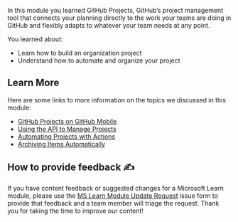 In this module you learned GitHub Projects, GitHub’s project management tool that connects your planning directly to the work your teams are doing in GitHub and flexibly adapts to whatever your team needs at any point.

You learned about:
- Learn how to build an organization project
- Understand how to automate and organize your project

## Learn More

Here are some links to more information on the topics we discussed in this module:
- [GitHub Projects on GitHub Mobile](https://github.blog/2022-10-11-on-the-go-with-github-projects-on-github-mobile-public-beta/)
- [Using the API to Manage Projects](https://docs.github.com/en/issues/planning-and-tracking-with-projects/automating-your-project/using-the-api-to-manage-projects)
- [Automating Projects with Actions](https://docs.github.com/en/issues/planning-and-tracking-with-projects/automating-your-project/automating-projects-using-actions)
- [Archiving Items Automatically](https://docs.github.com/en/issues/planning-and-tracking-with-projects/automating-your-project/archiving-items-automatically)

## How to provide feedback ✍️

If you have content feedback or suggested changes for a Microsoft Learn module, please use the [MS Learn Module Update Request](https://github.com/githubpartners/microsoft-learn/issues/new/choose) issue form to provide that feedback and a team member will triage the request. Thank you for taking the time to improve our content! 
